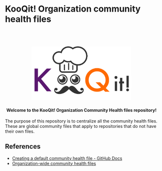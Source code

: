 # KooQit! Organization community health files

<h1 align="center">
  <br>
  <a href="https://github.com/vulnlabs-org"><img src="/assets/branding/kooqit-logo.png" alt="KooQit! logo" width="65%"></a>
<h4 align="center">Welcome to the KooQit! Organization Community Health files repository!</h4>

The purpose of this repository is to centralize all the community health files. These are global community files that apply to repositories that do not have their own files.


## References

* [Creating a default community health file - GitHub Docs](https://docs.github.com/en/github/building-a-strong-community/creating-a-default-community-health-file)
* [Organization-wide community health files](https://github.blog/changelog/2019-02-21-organization-wide-community-health-files/)
